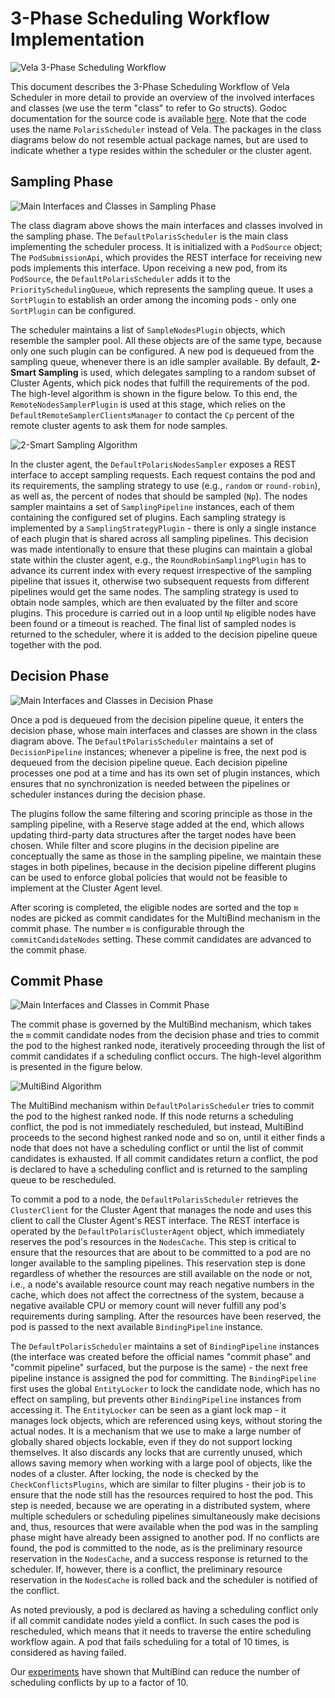 # 3-Phase Scheduling Workflow Implementation

![Vela 3-Phase Scheduling Workflow](./assets/scheduling-workflow.png)

This document describes the 3-Phase Scheduling Workflow of Vela Scheduler in more detail to provide an overview of the involved interfaces and classes (we use the term "class" to refer to Go structs).
Godoc documentation for the source code is available [here](https://polaris-slo-cloud.github.io/vela-scheduler/godoc/pkg).
Note that the code uses the name `PolarisScheduler` instead of Vela.
The packages in the class diagrams below do not resemble actual package names, but are used to indicate whether a type resides within the scheduler or the cluster agent.

## Sampling Phase

![Main Interfaces and Classes in Sampling Phase](./assets/sampling-classes.svg)

The class diagram above shows the main interfaces and classes involved in the sampling phase.
The `DefaultPolarisScheduler` is the main class implementing the scheduler process.
It is initialized with a `PodSource` object;
The `PodSubmissionApi`, which provides the REST interface for receiving new pods implements this interface.
Upon receiving a new pod, from its `PodSource`, the `DefaultPolarisScheduler` adds it to the `PrioritySchedulingQueue`, which represents the sampling queue.
It uses a `SortPlugin` to establish an order among the incoming pods - only one `SortPlugin` can be configured.

The scheduler maintains a list of `SampleNodesPlugin` objects, which resemble the sampler pool.
All these objects are of the same type, because only one such plugin can be configured.
A new pod is dequeued from the sampling queue, whenever there is an idle sampler available.
By default, **2-Smart Sampling** is used, which delegates sampling to a random subset of Cluster Agents, which pick nodes that fulfill the requirements of the pod.
The high-level algorithm is shown in the figure below.
To this end, the `RemoteNodesSamplerPlugin` is used at this stage, which relies on the `DefaultRemoteSamplerClientsManager` to contact the `Cp` percent of the remote cluster agents to ask them for node samples.

![2-Smart Sampling Algorithm](./assets/2-smart-sampling-algorithm.png)

In the cluster agent, the `DefaultPolarisNodesSampler` exposes a REST interface to accept sampling requests.
Each request contains the pod and its requirements, the sampling strategy to use (e.g., `random` or `round-robin`), as well as, the percent of nodes that should be sampled (`Np`).
The nodes sampler maintains a set of `SamplingPipeline` instances, each of them containing the configured set of plugins.
Each sampling strategy is implemented by a `SamplingStrategyPlugin` - there is only a single instance of each plugin that is shared across all sampling pipelines.
This decision was made intentionally to ensure that these plugins can maintain a global state within the cluster agent, e.g., the `RoundRobinSamplingPlugin` has to advance its current index with every request irrespective of the sampling pipeline that issues it, otherwise two subsequent requests from different pipelines would get the same nodes.
The sampling strategy is used to obtain node samples, which are then evaluated by the filter and score plugins.
This procedure is carried out in a loop until `Np` eligible nodes have been found or a timeout is reached.
The final list of sampled nodes is returned to the scheduler, where it is added to the decision pipeline queue together with the pod.



## Decision Phase

![Main Interfaces and Classes in Decision Phase](./assets/decision-classes.svg)

Once a pod is dequeued from the decision pipeline queue, it enters the decision phase, whose main interfaces and classes are shown in the class diagram above.
The `DefaultPolarisScheduler` maintains a set of `DecisionPipeline` instances; whenever a pipeline is free, the next pod is dequeued from the decision pipeline queue.
Each decision pipeline processes one pod at a time and has its own set of plugin instances, which ensures that no synchronization is needed between the pipelines or scheduler instances during the decision phase.

The plugins follow the same filtering and scoring principle as those in the sampling pipeline, with a Reserve stage added at the end, which allows updating third-party data structures after the target nodes have been chosen.
While filter and score plugins in the decision pipeline are conceptually the same as those in the sampling pipeline, we maintain these stages in both pipelines, because in the decision pipeline different plugins can be used to enforce global policies that would not be feasible to implement at the Cluster Agent level.

After scoring is completed, the eligible nodes are sorted and the top `m` nodes are picked as commit candidates for the MultiBind mechanism in the commit phase.
The number `m` is configurable through the `commitCandidateNodes` setting.
These commit candidates are advanced to the commit phase.


## Commit Phase

![Main Interfaces and Classes in Commit Phase](./assets/commit-classes.svg)

The commit phase is governed by the MultiBind mechanism, which takes the `m` commit candidate nodes from the decision phase and tries to commit the pod to the highest ranked node, iteratively proceeding through the list of commit candidates if a scheduling conflict occurs.
The high-level algorithm is presented in the figure below.

![MultiBind Algorithm](./assets/multibind-algorithm.png)

The MultiBind mechanism within `DefaultPolarisScheduler` tries to commit the pod to the highest ranked node.
If this node returns a scheduling conflict, the pod is not immediately rescheduled, but instead, MultiBind proceeds to the second highest ranked node and so on, until it either finds a node that does not have a scheduling conflict or until the list of commit candidates is exhausted.
If all commit candidates return a conflict, the pod is declared to have a scheduling conflict and is returned to the sampling queue to be rescheduled.

To commit a pod to a node, the `DefaultPolarisScheduler` retrieves the `ClusterClient` for the Cluster Agent that manages the node and uses this client to call the Cluster Agent's REST interface.
The REST interface is operated by the `DefaultPolarisClusterAgent` object, which immediately reserves the pod's resources in the `NodesCache`.
This step is critical to ensure that the resources that are about to be committed to a pod are no longer available to the sampling pipelines.
This reservation step is done regardless of whether the resources are still available on the node or not, i.e., a node's available resource count may reach negative numbers in the cache, which does not affect the correctness of the system, because a negative available CPU or memory count will never fulfill any pod's requirements during sampling.
After the resources have been reserved, the pod is passed to the next available `BindingPipeline` instance.

The `DefaultPolarisScheduler` maintains a set of `BindingPipeline` instances (the interface was created before the official names "commit phase" and "commit pipeline" surfaced, but the purpose is the same) - the next free pipeline instance is assigned the pod for committing.
The `BindingPipeline` first uses the global `EntityLocker` to lock the candidate node, which has no effect on sampling, but prevents other `BindingPipeline` instances from accessing it.
The `EntityLocker` can be seen as a giant lock map - it manages lock objects, which are referenced using keys, without storing the actual nodes.
It is a mechanism that we use to make a large number of globally shared objects lockable, even if they do not support locking themselves.
It also discards any locks that are currently unused, which allows saving memory when working with a large pool of objects, like the nodes of a cluster.
After locking, the node is checked by the `CheckConflictsPlugins`, which are similar to filter plugins - their job is to ensure that the node still has the resources required to host the pod.
This step is needed, because we are operating in a distributed system, where multiple schedulers or scheduling pipelines simultaneously make decisions and, thus, resources that were available when the pod was in the sampling phase might have already been assigned to another pod.
If no conflicts are found, the pod is committed to the node, as is the preliminary resource reservation in the `NodesCache`, and a success response is returned to the scheduler.
If, however, there is a conflict, the preliminary resource reservation in the `NodesCache` is rolled back and the scheduler is notified of the conflict.

As noted previously, a pod is declared as having a scheduling conflict only if all commit candidate nodes yield a conflict.
In such cases the pod is rescheduled, which means that it needs to traverse the entire scheduling workflow again.
A pod that fails scheduling for a total of 10 times, is considered as having failed.

Our [experiments](https://polaris-slo-cloud.github.io/vela-scheduler/experiments/2023-03/) have shown that MultiBind can reduce the number of scheduling conflicts by up to a factor of 10.
